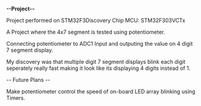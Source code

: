 **--Project--**

Project performed on STM32F3Discovery Chip
MCU: STM32F303VCTx

A Project where the 4x7 segment is tested using potentiometer.

Connecting potentiometer to ADC1 Input and outputing the value on 4 digit 7 segment display.

My discovery was that multiple digit 7 segment displays blink each digit seperately really fast making it look like its displaying 4 digits instead of 1.


-- Future Plans --

Make potentiometer control the speed of on-board LED array blinking using Timers.


